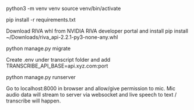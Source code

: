 python3 -m venv venv
source venv/bin/activate

pip install -r requirements.txt

Download RIVA whl from NVIDIA RIVA developer portal and install
pip install ~/Downloads/riva_api-2.2.1-py3-none-any.whl


python manage.py migrate

Create .env under transcript folder and add 
TRANSCRIBE_API_BASE=api.xyz.com:port

python manage.py runserver

Go to localhost:8000 in browser and allow/give permission to mic. Mic audio data will stream to server via websocket and live speech to text / transcribe will happen.